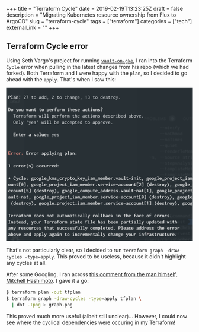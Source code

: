 +++
title = "Terraform Cycle"
date = 2019-02-19T13:23:25Z
draft = false
description = "Migrating Kubernetes resource ownership from Flux to ArgoCD"
slug = "terraform-cycle"
tags = ["terraform"]
categories = ["tech"]
externalLink = ""
+++

## Terraform Cycle error

Using Seth Vargo's project for running [`vault-on-gke`](https://github.com/sethvargo/vault-on-gke), I ran into the Terraform `Cycle` error when pulling in the latest changes from his repo (which we had forked). Both Terraform and I were happy with the `plan`, so I decided to go ahead with the `apply`. That's when I saw this:

![Terraform Cycle error](/images/terraform-cycle.png "Terraform Cycle error")

That's not particularly clear, so I decided to run `terraform graph -draw-cycles -type=apply`. This proved to be useless, because it didn't highlight any cycles at all. 

After some Googling, I ran across [this comment from the man himself, Mitchell Hashimoto](https://github.com/hashicorp/terraform/issues/11090#issuecomment-271173812). I gave it a go:

```bash
$ terraform plan -out tfplan
$ terraform graph -draw-cycles -type=apply tfplan \
  | dot -Tpng > graph.png
```

This proved much more useful (albeit still unclear)... However, I could now see where the cyclical dependencies were occuring in my Terraform!
